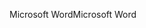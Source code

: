 <span data-ttu-id="ae21a-101">Microsoft Word</span><span class="sxs-lookup"><span data-stu-id="ae21a-101">Microsoft Word</span></span>